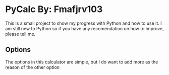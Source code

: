 # PyCalc By: Fmafjrv103

This is a small project to show my progress with Python and how to use it.
I am still new to Python so if you have any recomendation on how to improve, please tell me.

## Options

The options in this calculator are simple, but I do want to add  more as the reason of the other option
